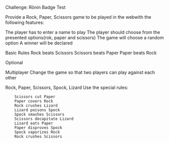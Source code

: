 Challenge: Rõnin Badge Test

Provide a Rock, Paper, Scissors game to be played in the webwith the following features:

The player has to enter a name to play
The player should choose from the presented options(rok, paper and scissors)
The game will choose a random option
A winner will be declared

Basic Rules
	Rock beats Scissors
	Scissors beats Paper
	Paper beats Rock


Optional

Multiplayer
	Change the game so that two players can play against each other


Rock, Paper, Scissors, Spock, Lizard
	Use the special rules:

		Scissors cut Paper
		Paper covers Rock
		Rock crushes Lizard
		Lizard poisons Spock
		Spock smashes Scissors
		Scissors decapitate Lizard
		Lizard eats Paper
		Paper disproves Spock
		Spock vaporizes Rock
		Rock crushes Scissors



